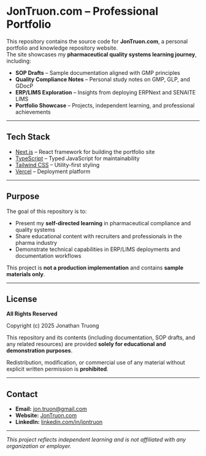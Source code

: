# JonTruon.com – Professional Portfolio

This repository contains the source code for **JonTruon.com**, a personal portfolio and knowledge repository website.  
The site showcases my **pharmaceutical quality systems learning journey**, including:

- **SOP Drafts** – Sample documentation aligned with GMP principles  
- **Quality Compliance Notes** – Personal study notes on GMP, GLP, and GDocP  
- **ERP/LIMS Exploration** – Insights from deploying ERPNext and SENAITE LIMS  
- **Portfolio Showcase** – Projects, independent learning, and professional achievements  

---

## Tech Stack

- [Next.js](https://nextjs.org) – React framework for building the portfolio site  
- [TypeScript](https://www.typescriptlang.org) – Typed JavaScript for maintainability  
- [Tailwind CSS](https://tailwindcss.com) – Utility-first styling  
- [Vercel](https://vercel.com) – Deployment platform  

---

## Purpose

The goal of this repository is to:

- Present my **self-directed learning** in pharmaceutical compliance and quality systems  
- Share educational content with recruiters and professionals in the pharma industry  
- Demonstrate technical capabilities in ERP/LIMS deployments and documentation workflows  

This project is **not a production implementation** and contains **sample materials only**.

---

## License

**All Rights Reserved**  

Copyright (c) 2025 Jonathan Truong  

This repository and its contents (including documentation, SOP drafts, and any related resources) are provided **solely for educational and demonstration purposes**.  

Redistribution, modification, or commercial use of any material without explicit written permission is **prohibited**.

---

## Contact

- **Email:** jon.truon@gmail.com  
- **Website:** [JonTruon.com](https://www.jontruon.com)  
- **LinkedIn:** [linkedin.com/in/jontruon](https://www.linkedin.com/in/jontruon)

---

*This project reflects independent learning and is not affiliated with any organization or employer.*
